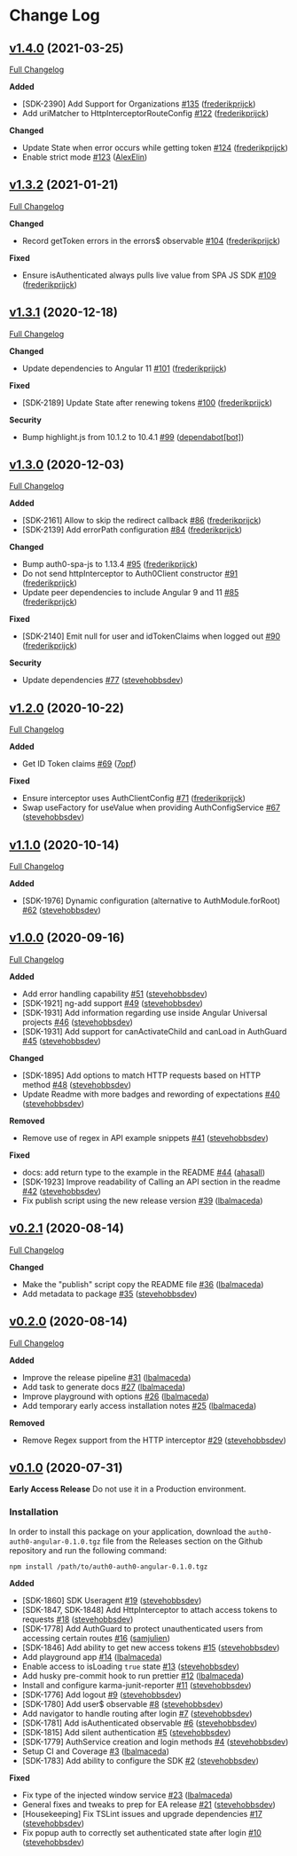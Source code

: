 # Change Log

## [v1.4.0](https://github.com/auth0/auth0-angular/tree/v1.4.0) (2021-03-25)

[Full Changelog](https://github.com/auth0/auth0-angular/compare/v1.3.2...v1.4.0)

**Added**

- [SDK-2390] Add Support for Organizations [\#135](https://github.com/auth0/auth0-angular/pull/135) ([frederikprijck](https://github.com/frederikprijck))
- Add uriMatcher to HttpInterceptorRouteConfig [\#122](https://github.com/auth0/auth0-angular/pull/122) ([frederikprijck](https://github.com/frederikprijck))

**Changed**

- Update State when error occurs while getting token [\#124](https://github.com/auth0/auth0-angular/pull/124) ([frederikprijck](https://github.com/frederikprijck))
- Enable strict mode [\#123](https://github.com/auth0/auth0-angular/pull/123) ([AlexElin](https://github.com/AlexElin))

## [v1.3.2](https://github.com/auth0/auth0-angular/tree/v1.3.2) (2021-01-21)

[Full Changelog](https://github.com/auth0/auth0-angular/compare/v1.3.1...v1.3.2)

**Changed**

- Record getToken errors in the errors\$ observable [\#104](https://github.com/auth0/auth0-angular/pull/104) ([frederikprijck](https://github.com/frederikprijck))

**Fixed**

- Ensure isAuthenticated always pulls live value from SPA JS SDK [\#109](https://github.com/auth0/auth0-angular/pull/109) ([frederikprijck](https://github.com/frederikprijck))

## [v1.3.1](https://github.com/auth0/auth0-angular/tree/v1.3.1) (2020-12-18)

[Full Changelog](https://github.com/auth0/auth0-angular/compare/v1.3.0...v1.3.1)

**Changed**

- Update dependencies to Angular 11 [\#101](https://github.com/auth0/auth0-angular/pull/101) ([frederikprijck](https://github.com/frederikprijck))

**Fixed**

- [SDK-2189] Update State after renewing tokens [\#100](https://github.com/auth0/auth0-angular/pull/100) ([frederikprijck](https://github.com/frederikprijck))

**Security**

- Bump highlight.js from 10.1.2 to 10.4.1 [\#99](https://github.com/auth0/auth0-angular/pull/99) ([dependabot[bot]](https://github.com/apps/dependabot))

## [v1.3.0](https://github.com/auth0/auth0-angular/tree/v1.3.0) (2020-12-03)

[Full Changelog](https://github.com/auth0/auth0-angular/compare/v1.2.0...v1.3.0)

**Added**

- [SDK-2161] Allow to skip the redirect callback [\#86](https://github.com/auth0/auth0-angular/pull/86) ([frederikprijck](https://github.com/frederikprijck))
- [SDK-2139] Add errorPath configuration [\#84](https://github.com/auth0/auth0-angular/pull/84) ([frederikprijck](https://github.com/frederikprijck))

**Changed**

- Bump auth0-spa-js to 1.13.4 [\#95](https://github.com/auth0/auth0-angular/pull/95) ([frederikprijck](https://github.com/frederikprijck))
- Do not send httpInterceptor to Auth0Client constructor [\#91](https://github.com/auth0/auth0-angular/pull/91) ([frederikprijck](https://github.com/frederikprijck))
- Update peer dependencies to include Angular 9 and 11 [\#85](https://github.com/auth0/auth0-angular/pull/85) ([frederikprijck](https://github.com/frederikprijck))

**Fixed**

- [SDK-2140] Emit null for user and idTokenClaims when logged out [\#90](https://github.com/auth0/auth0-angular/pull/90) ([frederikprijck](https://github.com/frederikprijck))

**Security**

- Update dependencies [\#77](https://github.com/auth0/auth0-angular/pull/77) ([stevehobbsdev](https://github.com/stevehobbsdev))

## [v1.2.0](https://github.com/auth0/auth0-angular/tree/v1.2.0) (2020-10-22)

[Full Changelog](https://github.com/auth0/auth0-angular/compare/v1.1.0...v1.2.0)

**Added**

- Get ID Token claims [\#69](https://github.com/auth0/auth0-angular/pull/69) ([7opf](https://github.com/7opf))

**Fixed**

- Ensure interceptor uses AuthClientConfig [\#71](https://github.com/auth0/auth0-angular/pull/71) ([frederikprijck](https://github.com/frederikprijck))
- Swap useFactory for useValue when providing AuthConfigService [\#67](https://github.com/auth0/auth0-angular/pull/67) ([stevehobbsdev](https://github.com/stevehobbsdev))

## [v1.1.0](https://github.com/auth0/auth0-angular/tree/v1.1.0) (2020-10-14)

[Full Changelog](https://github.com/auth0/auth0-angular/compare/v1.0.0...v1.1.0)

**Added**

- [SDK-1976] Dynamic configuration (alternative to AuthModule.forRoot) [\#62](https://github.com/auth0/auth0-angular/pull/62) ([stevehobbsdev](https://github.com/stevehobbsdev))

## [v1.0.0](https://github.com/auth0/auth0-angular/tree/v1.0.0) (2020-09-16)

[Full Changelog](https://github.com/auth0/auth0-angular/compare/v0.2.1...v1.0.0)

**Added**

- Add error handling capability [\#51](https://github.com/auth0/auth0-angular/pull/51) ([stevehobbsdev](https://github.com/stevehobbsdev))
- [SDK-1921] ng-add support [\#49](https://github.com/auth0/auth0-angular/pull/49) ([stevehobbsdev](https://github.com/stevehobbsdev))
- [SDK-1931] Add information regarding use inside Angular Universal projects [\#46](https://github.com/auth0/auth0-angular/pull/46) ([stevehobbsdev](https://github.com/stevehobbsdev))
- [SDK-1931] Add support for canActivateChild and canLoad in AuthGuard [\#45](https://github.com/auth0/auth0-angular/pull/45) ([stevehobbsdev](https://github.com/stevehobbsdev))

**Changed**

- [SDK-1895] Add options to match HTTP requests based on HTTP method [\#48](https://github.com/auth0/auth0-angular/pull/48) ([stevehobbsdev](https://github.com/stevehobbsdev))
- Update Readme with more badges and rewording of expectations [\#40](https://github.com/auth0/auth0-angular/pull/40) ([stevehobbsdev](https://github.com/stevehobbsdev))

**Removed**

- Remove use of regex in API example snippets [\#41](https://github.com/auth0/auth0-angular/pull/41) ([stevehobbsdev](https://github.com/stevehobbsdev))

**Fixed**

- docs: add return type to the example in the README [\#44](https://github.com/auth0/auth0-angular/pull/44) ([ahasall](https://github.com/ahasall))
- [SDK-1923] Improve readability of Calling an API section in the readme [\#42](https://github.com/auth0/auth0-angular/pull/42) ([stevehobbsdev](https://github.com/stevehobbsdev))
- Fix publish script using the new release version [\#39](https://github.com/auth0/auth0-angular/pull/39) ([lbalmaceda](https://github.com/lbalmaceda))

## [v0.2.1](https://github.com/auth0/auth0-angular/tree/v0.2.1) (2020-08-14)

[Full Changelog](https://github.com/auth0/auth0-angular/compare/v0.2.0...v0.2.1)

**Changed**

- Make the "publish" script copy the README file [\#36](https://github.com/auth0/auth0-angular/pull/36) ([lbalmaceda](https://github.com/lbalmaceda))
- Add metadata to package [\#35](https://github.com/auth0/auth0-angular/pull/35) ([stevehobbsdev](https://github.com/stevehobbsdev))

## [v0.2.0](https://github.com/auth0/auth0-angular/tree/v0.2.0) (2020-08-14)

[Full Changelog](https://github.com/auth0/auth0-angular/compare/v0.1.0...v0.2.0)

**Added**

- Improve the release pipeline [\#31](https://github.com/auth0/auth0-angular/pull/31) ([lbalmaceda](https://github.com/lbalmaceda))
- Add task to generate docs [\#27](https://github.com/auth0/auth0-angular/pull/27) ([lbalmaceda](https://github.com/lbalmaceda))
- Improve playground with options [\#26](https://github.com/auth0/auth0-angular/pull/26) ([lbalmaceda](https://github.com/lbalmaceda))
- Add temporary early access installation notes [\#25](https://github.com/auth0/auth0-angular/pull/25) ([lbalmaceda](https://github.com/lbalmaceda))

**Removed**

- Remove Regex support from the HTTP interceptor [\#29](https://github.com/auth0/auth0-angular/pull/29) ([stevehobbsdev](https://github.com/stevehobbsdev))

## [v0.1.0](https://github.com/auth0/auth0-angular/tree/v0.1.0) (2020-07-31)

**Early Access Release**
Do not use it in a Production environment.

### Installation

In order to install this package on your application, download the `auth0-auth0-angular-0.1.0.tgz` file from the Releases section on the Github repository and run the following command:

```bash
npm install /path/to/auth0-auth0-angular-0.1.0.tgz
```

**Added**

- [SDK-1860] SDK Useragent [\#19](https://github.com/auth0/auth0-angular/pull/19) ([stevehobbsdev](https://github.com/stevehobbsdev))
- [SDK-1847, SDK-1848] Add HttpInterceptor to attach access tokens to requests [\#18](https://github.com/auth0/auth0-angular/pull/18) ([stevehobbsdev](https://github.com/stevehobbsdev))
- [SDK-1778] Add AuthGuard to protect unauthenticated users from accessing certain routes [\#16](https://github.com/auth0/auth0-angular/pull/16) ([samjulien](https://github.com/samjulien))
- [SDK-1846] Add ability to get new access tokens [\#15](https://github.com/auth0/auth0-angular/pull/15) ([stevehobbsdev](https://github.com/stevehobbsdev))
- Add playground app [\#14](https://github.com/auth0/auth0-angular/pull/14) ([lbalmaceda](https://github.com/lbalmaceda))
- Enable access to isLoading `true` state [\#13](https://github.com/auth0/auth0-angular/pull/13) ([stevehobbsdev](https://github.com/stevehobbsdev))
- Add husky pre-commit hook to run prettier [\#12](https://github.com/auth0/auth0-angular/pull/12) ([lbalmaceda](https://github.com/lbalmaceda))
- Install and configure karma-junit-reporter [\#11](https://github.com/auth0/auth0-angular/pull/11) ([stevehobbsdev](https://github.com/stevehobbsdev))
- [SDK-1776] Add logout [\#9](https://github.com/auth0/auth0-angular/pull/9) ([stevehobbsdev](https://github.com/stevehobbsdev))
- [SDK-1780] Add user\$ observable [\#8](https://github.com/auth0/auth0-angular/pull/8) ([stevehobbsdev](https://github.com/stevehobbsdev))
- Add navigator to handle routing after login [\#7](https://github.com/auth0/auth0-angular/pull/7) ([stevehobbsdev](https://github.com/stevehobbsdev))
- [SDK-1781] Add isAuthenticated observable [\#6](https://github.com/auth0/auth0-angular/pull/6) ([stevehobbsdev](https://github.com/stevehobbsdev))
- [SDK-1815] Add silent authentication [\#5](https://github.com/auth0/auth0-angular/pull/5) ([stevehobbsdev](https://github.com/stevehobbsdev))
- [SDK-1779] AuthService creation and login methods [\#4](https://github.com/auth0/auth0-angular/pull/4) ([stevehobbsdev](https://github.com/stevehobbsdev))
- Setup CI and Coverage [\#3](https://github.com/auth0/auth0-angular/pull/3) ([lbalmaceda](https://github.com/lbalmaceda))
- [SDK-1783] Add ability to configure the SDK [\#2](https://github.com/auth0/auth0-angular/pull/2) ([stevehobbsdev](https://github.com/stevehobbsdev))

**Fixed**

- Fix type of the injected window service [\#23](https://github.com/auth0/auth0-angular/pull/23) ([lbalmaceda](https://github.com/lbalmaceda))
- General fixes and tweaks to prep for EA release [\#21](https://github.com/auth0/auth0-angular/pull/21) ([stevehobbsdev](https://github.com/stevehobbsdev))
- [Housekeeping] Fix TSLint issues and upgrade dependencies [\#17](https://github.com/auth0/auth0-angular/pull/17) ([stevehobbsdev](https://github.com/stevehobbsdev))
- Fix popup auth to correctly set authenticated state after login [\#10](https://github.com/auth0/auth0-angular/pull/10) ([stevehobbsdev](https://github.com/stevehobbsdev))
